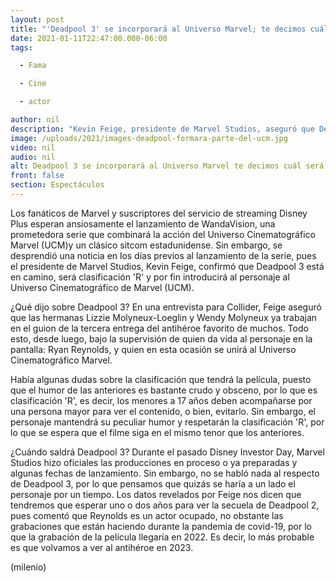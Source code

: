 ```yaml
---
layout: post
title: "'Deadpool 3' se incorporará al Universo Marvel; te decimos cuál será su clasificación"
date: 2021-01-11T22:47:00.000-06:00
tags:

  - Fama

  - Cine

  - actor

author: nil
description: "Kevin Feige, presidente de Marvel Studios, aseguró que Deadpool 3 ya está en proceso y se grabará probablemente en 2022. "
image: /uploads/2021/images-deadpool-formara-parte-del-ucm.jpg
video: nil
audio: nil
alt: Deadpool 3 se incorporará al Universo Marvel te decimos cuál será su clasificación
front: false
section: Espectáculos
---
```


Los fanáticos de Marvel y suscriptores del servicio de streaming Disney Plus esperan ansiosamente el lanzamiento de WandaVision, una prometedora serie que combinará la acción del Universo Cinematográfico Marvel (UCM)y un clásico sitcom estadunidense. Sin embargo, se desprendió una noticia en los días previos al lanzamiento de la serie, pues el presidente de Marvel Studios, Kevin Feige, confirmó que Deadpool 3 está en camino, será clasificación 'R' y por fin introducirá al personaje al Universo Cinematográfico de Marvel (UCM).

¿Qué dijo sobre Deadpool 3? En una entrevista para Collider, Feige aseguró que las hermanas Lizzie Molyneux-Loeglin y Wendy Molyneux ya trabajan en el guion de la tercera entrega del antihéroe favorito de muchos. Todo esto, desde luego, bajo la supervisión de quien da vida al personaje en la pantalla: Ryan Reynolds, y quien en esta ocasión se unirá al Universo Cinematográfico Marvel.

Había algunas dudas sobre la clasificación que tendrá la película, puesto que el humor de las anteriores es bastante crudo y obsceno, por lo que es clasificación 'R', es decir, los menores a 17 años deben acompañarse por una persona mayor para ver el contenido, o bien, evitarlo. Sin embargo, el personaje mantendrá su peculiar humor y respetarán la clasificación 'R', por lo que se espera que el filme siga en el mismo tenor que los anteriores.

¿Cuándo saldrá Deadpool 3? Durante el pasado Disney Investor Day, Marvel Studios hizo oficiales las producciones en proceso o ya preparadas y algunas fechas de lanzamiento. Sin embargo, no se habló nada al respecto de Deadpool 3, por lo que pensamos que quizás se haría a un lado el personaje por un tiempo. Los datos revelados por Feige nos dicen que tendremos que esperar uno o dos años para ver la secuela de Deadpool 2, pues comentó que Reynolds es un actor ocupado, no obstante las grabaciones que están haciendo durante la pandemia de covid-19, por lo que la grabación de la película llegaría en 2022. Es decir, lo más probable es que volvamos a ver al antihéroe en 2023.

(milenio)